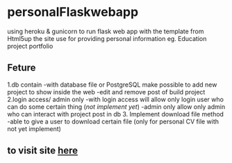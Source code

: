 # personalFlaskwebapp

using heroku & gunicorn to run flask web app with the template from Html5up 
the site use for providing personal information eg. Education project portfolio

## Feture

1.db contain
  -with database file or PostgreSQL make possible to add new project to show inside the web
  -edit and remove post of build project
2.login access/ admin only
  -with login access will allow only login user who can do some certain thing (_not implement yet_)
  -admin only allow only admin who can interact with project post in db
3. Implement download file method 
  -able to give a user to download certain file (only for personal CV file with not yet implement)


## to visit site [here](https://atipersonal.herokuapp.com/)

    

